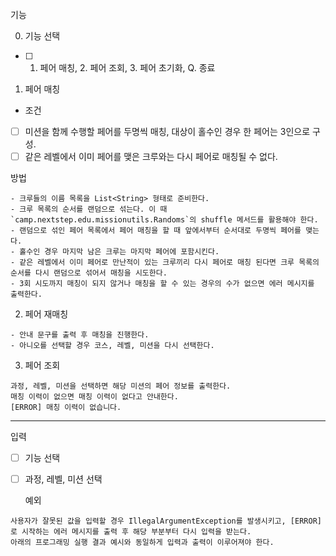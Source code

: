 기능

0. 기능 선택

- [ ] 
    1. 페어 매칭, 2. 페어 조회, 3. 페어 초기화, Q. 종료

1. 페어 매칭

- 조건
- [ ] 미션을 함께 수행할 페어를 두명씩 매칭, 대상이 홀수인 경우 한 페어는 3인으로 구성.
- [ ] 같은 레벨에서 이미 페어를 맺은 크루와는 다시 페어로 매칭될 수 없다.

방법

```
- 크루들의 이름 목록을 List<String> 형태로 준비한다.
- 크루 목록의 순서를 랜덤으로 섞는다. 이 때 `camp.nextstep.edu.missionutils.Randoms`의 shuffle 메서드를 활용해야 한다.
- 랜덤으로 섞인 페어 목록에서 페어 매칭을 할 때 앞에서부터 순서대로 두명씩 페어를 맺는다.
- 홀수인 경우 마지막 남은 크루는 마지막 페어에 포함시킨다.
- 같은 레벨에서 이미 페어로 만난적이 있는 크루끼리 다시 페어로 매칭 된다면 크루 목록의 순서를 다시 랜덤으로 섞어서 매칭을 시도한다.
- 3회 시도까지 매칭이 되지 않거나 매칭을 할 수 있는 경우의 수가 없으면 에러 메시지를 출력한다.

```

2. 페어 재매칭

```
- 안내 문구를 출력 후 매칭을 진행한다.
- 아니오를 선택할 경우 코스, 레벨, 미션을 다시 선택한다.
```

3. 페어 조회

```
과정, 레벨, 미션을 선택하면 해당 미션의 페어 정보를 출력한다.
매칭 이력이 없으면 매칭 이력이 없다고 안내한다.
[ERROR] 매칭 이력이 없습니다.
```

---

입력

- [ ] 기능 선택
- [ ] 과정, 레벨, 미션 선택

  예외

```
사용자가 잘못된 값을 입력할 경우 IllegalArgumentException를 발생시키고, [ERROR]로 시작하는 에러 메시지를 출력 후 해당 부분부터 다시 입력을 받는다.
아래의 프로그래밍 실행 결과 예시와 동일하게 입력과 출력이 이루어져야 한다.
```


